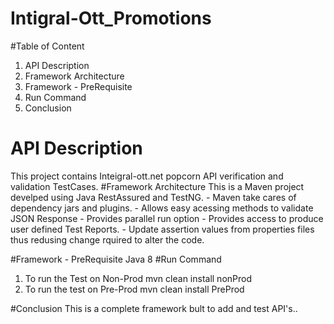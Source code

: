 # Intigral-Ott_Promotions

#Table of Content
1. API Description
2. Framework Architecture
3. Framework - PreRequisite
4. Run Command
5. Conclusion

# API Description
   This project contains Inteigral-ott.net popcorn API verification and validation TestCases.
#Framework Architecture
  This is a Maven project develped using Java RestAssured and TestNG.
    - Maven take cares of dependency jars and plugins.
    - Allows easy acessing methods to validate JSON Response 
    - Provides parallel run option 
    - Provides access to produce user defined Test Reports.
    - Update assertion values from properties files thus redusing change rquired to alter the code.
    
  
#Framework - PreRequisite
  Java 8
#Run Command
  1. To run the Test on Non-Prod
      mvn clean install nonProd
  2.  To run the test on Pre-Prod
      mvn clean install PreProd
      
 #Conclusion
     This is a complete framework bult to add and test API's..
      
